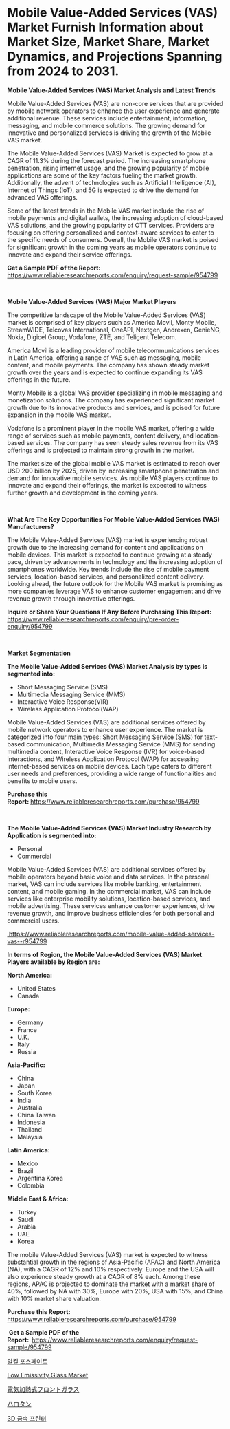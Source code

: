 <p><h1>Mobile Value-Added Services (VAS) Market Furnish Information about Market Size, Market Share, Market Dynamics, and Projections Spanning from 2024 to 2031.</h1></p><p><strong>Mobile Value-Added Services (VAS) Market Analysis and Latest Trends</strong></p>
<p><p>Mobile Value-Added Services (VAS) are non-core services that are provided by mobile network operators to enhance the user experience and generate additional revenue. These services include entertainment, information, messaging, and mobile commerce solutions. The growing demand for innovative and personalized services is driving the growth of the Mobile VAS market.</p><p>The Mobile Value-Added Services (VAS) Market is expected to grow at a CAGR of 11.3% during the forecast period. The increasing smartphone penetration, rising internet usage, and the growing popularity of mobile applications are some of the key factors fueling the market growth. Additionally, the advent of technologies such as Artificial Intelligence (AI), Internet of Things (IoT), and 5G is expected to drive the demand for advanced VAS offerings.</p><p>Some of the latest trends in the Mobile VAS market include the rise of mobile payments and digital wallets, the increasing adoption of cloud-based VAS solutions, and the growing popularity of OTT services. Providers are focusing on offering personalized and context-aware services to cater to the specific needs of consumers. Overall, the Mobile VAS market is poised for significant growth in the coming years as mobile operators continue to innovate and expand their service offerings.</p></p>
<p><strong>Get a Sample PDF of the Report:&nbsp;</strong> <a href="https://www.reliableresearchreports.com/enquiry/request-sample/954799">https://www.reliableresearchreports.com/enquiry/request-sample/954799</a></p>
<p>&nbsp;</p>
<p><strong>Mobile Value-Added Services (VAS) Major Market Players</strong></p>
<p><p>The competitive landscape of the Mobile Value-Added Services (VAS) market is comprised of key players such as America Movil, Monty Mobile, StreamWIDE, Telcovas International, OneAPI, Nextgen, Andrexen, GenieNG, Nokia, Digicel Group, Vodafone, ZTE, and Teligent Telecom.</p><p>America Movil is a leading provider of mobile telecommunications services in Latin America, offering a range of VAS such as messaging, mobile content, and mobile payments. The company has shown steady market growth over the years and is expected to continue expanding its VAS offerings in the future.</p><p>Monty Mobile is a global VAS provider specializing in mobile messaging and monetization solutions. The company has experienced significant market growth due to its innovative products and services, and is poised for future expansion in the mobile VAS market.</p><p>Vodafone is a prominent player in the mobile VAS market, offering a wide range of services such as mobile payments, content delivery, and location-based services. The company has seen steady sales revenue from its VAS offerings and is projected to maintain strong growth in the market.</p><p>The market size of the global mobile VAS market is estimated to reach over USD 200 billion by 2025, driven by increasing smartphone penetration and demand for innovative mobile services. As mobile VAS players continue to innovate and expand their offerings, the market is expected to witness further growth and development in the coming years.</p></p>
<p>&nbsp;</p>
<p><strong>What Are The Key Opportunities For Mobile Value-Added Services (VAS) Manufacturers?</strong></p>
<p><p>The Mobile Value-Added Services (VAS) market is experiencing robust growth due to the increasing demand for content and applications on mobile devices. This market is expected to continue growing at a steady pace, driven by advancements in technology and the increasing adoption of smartphones worldwide. Key trends include the rise of mobile payment services, location-based services, and personalized content delivery. Looking ahead, the future outlook for the Mobile VAS market is promising as more companies leverage VAS to enhance customer engagement and drive revenue growth through innovative offerings.</p></p>
<p><strong>Inquire or Share Your Questions If Any Before Purchasing This Report:</strong> <a href="https://www.reliableresearchreports.com/enquiry/pre-order-enquiry/954799">https://www.reliableresearchreports.com/enquiry/pre-order-enquiry/954799</a></p>
<p>&nbsp;</p>
<p><strong>Market Segmentation</strong></p>
<p><strong>The Mobile Value-Added Services (VAS) Market Analysis by types is segmented into:</strong></p>
<p><ul><li>Short Messaging Service (SMS)</li><li>Multimedia Messaging Service (MMS)</li><li>Interactive Voice Response(VIR)</li><li>Wireless Application Protocol(WAP)</li></ul></p>
<p><p>Mobile Value-Added Services (VAS) are additional services offered by mobile network operators to enhance user experience. The market is categorized into four main types: Short Messaging Service (SMS) for text-based communication, Multimedia Messaging Service (MMS) for sending multimedia content, Interactive Voice Response (IVR) for voice-based interactions, and Wireless Application Protocol (WAP) for accessing internet-based services on mobile devices. Each type caters to different user needs and preferences, providing a wide range of functionalities and benefits to mobile users.</p></p>
<p><strong>Purchase this Report:&nbsp;</strong><a href="https://www.reliableresearchreports.com/purchase/954799">https://www.reliableresearchreports.com/purchase/954799</a></p>
<p>&nbsp;</p>
<p><strong>The Mobile Value-Added Services (VAS) Market Industry Research by Application is segmented into:</strong></p>
<p><ul><li>Personal</li><li>Commercial</li></ul></p>
<p><p>Mobile Value-Added Services (VAS) are additional services offered by mobile operators beyond basic voice and data services. In the personal market, VAS can include services like mobile banking, entertainment content, and mobile gaming. In the commercial market, VAS can include services like enterprise mobility solutions, location-based services, and mobile advertising. These services enhance customer experiences, drive revenue growth, and improve business efficiencies for both personal and commercial users.</p></p>
<p><a href="https://www.reliableresearchreports.com/mobile-value-added-services-vas--r954799">&nbsp;https://www.reliableresearchreports.com/mobile-value-added-services-vas--r954799</a></p>
<p><strong>In terms of Region, the Mobile Value-Added Services (VAS) Market Players available by Region are:</strong></p>
<p>
    <p> <strong> North America: </strong>
        <ul>
            <li>United States</li>
            <li>Canada</li>
        </ul>
        </p> 
    <p> <strong> Europe: </strong>
        <ul>
            <li>Germany</li>
            <li>France</li>
            <li>U.K.</li>
            <li>Italy</li>
            <li>Russia</li>
        </ul>
        </p> 
    <p> <strong> Asia-Pacific: </strong>
        <ul>
            <li>China</li>
            <li>Japan</li>
            <li>South Korea</li>
            <li>India</li>
            <li>Australia</li>
            <li>China Taiwan</li>
            <li>Indonesia</li>
            <li>Thailand</li>
            <li>Malaysia</li>
        </ul>
        </p> 
    <p> <strong> Latin America: </strong>
        <ul>
            <li>Mexico</li>
            <li>Brazil</li>
            <li>Argentina Korea</li>
            <li>Colombia</li>
        </ul>
        </p> 
    <p> <strong> Middle East & Africa: </strong>
        <ul>
            <li>Turkey</li>
            <li>Saudi</li>
            <li>Arabia</li>
            <li>UAE</li>
            <li>Korea</li>
        </ul>
    </p>
    </p>
<p><p>The mobile Value-Added Services (VAS) market is expected to witness substantial growth in the regions of Asia-Pacific (APAC) and North America (NA), with a CAGR of 12% and 10% respectively. Europe and the USA will also experience steady growth at a CAGR of 8% each. Among these regions, APAC is projected to dominate the market with a market share of 40%, followed by NA with 30%, Europe with 20%, USA with 15%, and China with 10% market share valuation.</p></p>
<p><strong>Purchase this Report: </strong><a href="https://www.reliableresearchreports.com/purchase/954799">https://www.reliableresearchreports.com/purchase/954799</a></p>
<p>&nbsp;<strong>Get a Sample PDF of the Report:&nbsp;&nbsp;</strong><a href="https://www.reliableresearchreports.com/enquiry/request-sample/954799">https://www.reliableresearchreports.com/enquiry/request-sample/954799</a></p>
<p><strong></strong></p>
<p><p><a href="https://medium.com/@bustersipes981/%EC%95%8C%ED%82%AC%EC%9D%B8-%EC%88%98%ED%99%94%EB%A6%AC%EC%82%B0-%EC%8B%9C%EC%9E%A5-%EB%8F%99%ED%96%A5-%EB%B0%8F-%EC%8B%9C%EC%9E%A5-%EB%B6%84%EC%84%9D%EC%9D%80-2024-2031%EB%85%84-%EA%B8%B0%EA%B0%84%EC%9D%84-%EB%8C%80%EC%83%81%EC%9C%BC%EB%A1%9C-%EC%98%88%EC%B8%A1%EB%90%A9%EB%8B%88%EB%8B%A4-41e6342c8775">알킬 포스페이트</a></p><p><a href="https://issuu.com/reportprime-2/docs/low-emissivity-glass-market-size-2030.pptx">Low Emissivity Glass Market</a></p><p><a href="https://medium.com/@jasohung45456/%E9%9B%BB%E6%B0%97%E5%8A%A0%E7%86%B1%E3%83%95%E3%83%AD%E3%83%B3%E3%83%88%E3%82%AC%E3%83%A9%E3%82%B9%E5%B8%82%E5%A0%B4-%E5%B8%82%E5%A0%B4cagr-%E5%B8%82%E5%A0%B4%E3%83%88%E3%83%AC%E3%83%B3%E3%83%89-%E3%81%8A%E3%82%88%E3%81%B3%E6%88%90%E9%95%B7%E6%88%A6%E7%95%A5%E3%81%AB%E5%AF%BE%E3%81%99%E3%82%8B%E6%B4%9E%E5%AF%9F-0a6a9df3fd10">電気加熱式フロントガラス</a></p><p><a href="https://medium.com/@maureenbiologist34/%E3%83%8F%E3%83%AD%E3%82%BF%E3%83%B3%E5%B8%82%E5%A0%B4%E8%AA%BF%E6%9F%BB%E3%83%AC%E3%83%9D%E3%83%BC%E3%83%88-%E3%81%9D%E3%81%AE%E6%AD%B4%E5%8F%B2%E3%81%A82031%E5%B9%B4%E3%81%BE%E3%81%A7%E3%81%AE%E4%BA%88%E6%B8%AC-328c04b7d26d">ハロタン</a></p><p><a href="https://github.com/royErdmtyan906778/Market-Research-Report-List-1/blob/main/144623918740.md">3D 금속 프린터</a></p></p>